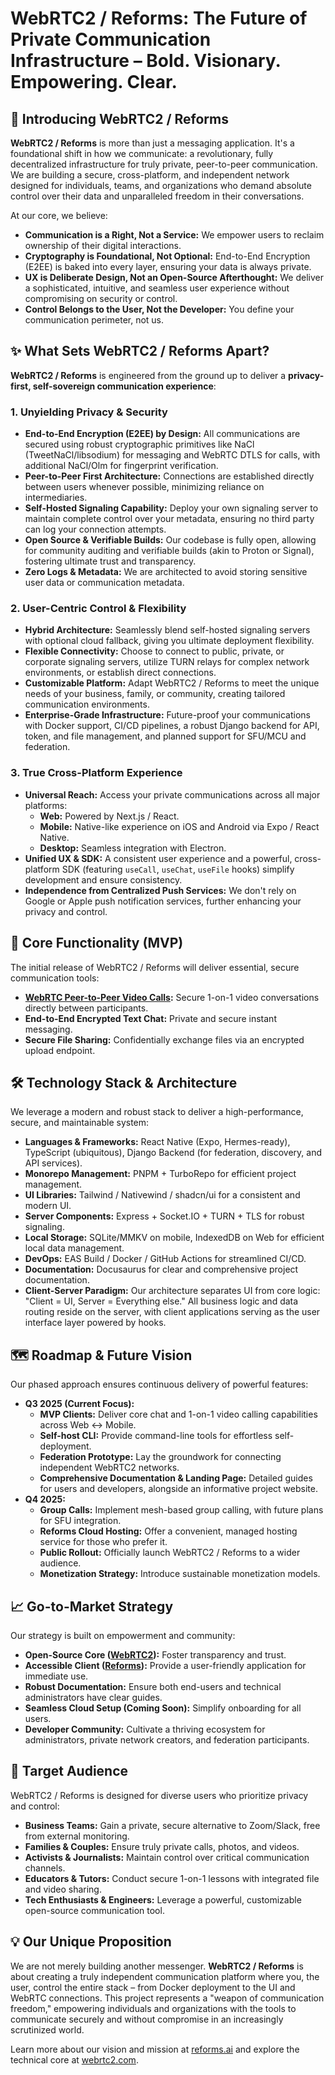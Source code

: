 # WebRTC2 / Reforms: The Future of Private Communication Infrastructure – Bold. Visionary. Empowering. Clear.

## 🚀 Introducing WebRTC2 / Reforms

**WebRTC2 / Reforms** is more than just a messaging application. It's a foundational shift in how we communicate: a revolutionary, fully decentralized infrastructure for truly private, peer-to-peer communication. We are building a secure, cross-platform, and independent network designed for individuals, teams, and organizations who demand absolute control over their data and unparalleled freedom in their conversations.

At our core, we believe:

  * **Communication is a Right, Not a Service:** We empower users to reclaim ownership of their digital interactions.
  * **Cryptography is Foundational, Not Optional:** End-to-End Encryption (E2EE) is baked into every layer, ensuring your data is always private.
  * **UX is Deliberate Design, Not an Open-Source Afterthought:** We deliver a sophisticated, intuitive, and seamless user experience without compromising on security or control.
  * **Control Belongs to the User, Not the Developer:** You define your communication perimeter, not us.

## ✨ What Sets WebRTC2 / Reforms Apart?

**WebRTC2 / Reforms** is engineered from the ground up to deliver a **privacy-first, self-sovereign communication experience**:

### 1\. Unyielding Privacy & Security

  * **End-to-End Encryption (E2EE) by Design:** All communications are secured using robust cryptographic primitives like NaCl (TweetNaCl/libsodium) for messaging and WebRTC DTLS for calls, with additional NaCl/Olm for fingerprint verification.
  * **Peer-to-Peer First Architecture:** Connections are established directly between users whenever possible, minimizing reliance on intermediaries.
  * **Self-Hosted Signaling Capability:** Deploy your own signaling server to maintain complete control over your metadata, ensuring no third party can log your connection attempts.
  * **Open Source & Verifiable Builds:** Our codebase is fully open, allowing for community auditing and verifiable builds (akin to Proton or Signal), fostering ultimate trust and transparency.
  * **Zero Logs & Metadata:** We are architected to avoid storing sensitive user data or communication metadata.

### 2\. User-Centric Control & Flexibility

  * **Hybrid Architecture:** Seamlessly blend self-hosted signaling servers with optional cloud fallback, giving you ultimate deployment flexibility.
  * **Flexible Connectivity:** Choose to connect to public, private, or corporate signaling servers, utilize TURN relays for complex network environments, or establish direct connections.
  * **Customizable Platform:** Adapt WebRTC2 / Reforms to meet the unique needs of your business, family, or community, creating tailored communication environments.
  * **Enterprise-Grade Infrastructure:** Future-proof your communications with Docker support, CI/CD pipelines, a robust Django backend for API, token, and file management, and planned support for SFU/MCU and federation.

### 3\. True Cross-Platform Experience

  * **Universal Reach:** Access your private communications across all major platforms:
      * **Web:** Powered by Next.js / React.
      * **Mobile:** Native-like experience on iOS and Android via Expo / React Native.
      * **Desktop:** Seamless integration with Electron.
  * **Unified UX & SDK:** A consistent user experience and a powerful, cross-platform SDK (featuring `useCall`, `useChat`, `useFile` hooks) simplify development and ensure consistency.
  * **Independence from Centralized Push Services:** We don't rely on Google or Apple push notification services, further enhancing your privacy and control.

## 🔑 Core Functionality (MVP)

The initial release of WebRTC2 / Reforms will deliver essential, secure communication tools:

  * **[WebRTC Peer-to-Peer Video Calls](https://webrtc2.com/):** Secure 1-on-1 video conversations directly between participants.
  * **End-to-End Encrypted Text Chat:** Private and secure instant messaging.
  * **Secure File Sharing:** Confidentially exchange files via an encrypted upload endpoint.

## 🛠️ Technology Stack & Architecture

We leverage a modern and robust stack to deliver a high-performance, secure, and maintainable system:

  * **Languages & Frameworks:** React Native (Expo, Hermes-ready), TypeScript (ubiquitous), Django Backend (for federation, discovery, and API services).
  * **Monorepo Management:** PNPM + TurboRepo for efficient project management.
  * **UI Libraries:** Tailwind / Nativewind / shadcn/ui for a consistent and modern UI.
  * **Server Components:** Express + Socket.IO + TURN + TLS for robust signaling.
  * **Local Storage:** SQLite/MMKV on mobile, IndexedDB on Web for efficient local data management.
  * **DevOps:** EAS Build / Docker / GitHub Actions for streamlined CI/CD.
  * **Documentation:** Docusaurus for clear and comprehensive project documentation.
  * **Client-Server Paradigm:** Our architecture separates UI from core logic: "Client = UI, Server = Everything else." All business logic and data routing reside on the server, with client applications serving as the user interface layer powered by hooks.

## 🗺️ Roadmap & Future Vision

Our phased approach ensures continuous delivery of powerful features:

  * **Q3 2025 (Current Focus):**
      * **MVP Clients:** Deliver core chat and 1-on-1 video calling capabilities across Web ↔ Mobile.
      * **Self-host CLI:** Provide command-line tools for effortless self-deployment.
      * **Federation Prototype:** Lay the groundwork for connecting independent WebRTC2 networks.
      * **Comprehensive Documentation & Landing Page:** Detailed guides for users and developers, alongside an informative project website.
  * **Q4 2025:**
      * **Group Calls:** Implement mesh-based group calling, with future plans for SFU integration.
      * **Reforms Cloud Hosting:** Offer a convenient, managed hosting service for those who prefer it.
      * **Public Rollout:** Officially launch WebRTC2 / Reforms to a wider audience.
      * **Monetization Strategy:** Introduce sustainable monetization models.

## 📈 Go-to-Market Strategy

Our strategy is built on empowerment and community:

  * **Open-Source Core ([WebRTC2](https://webrtc2.com/)):** Foster transparency and trust.
  * **Accessible Client ([Reforms](https://reforms.ai/)):** Provide a user-friendly application for immediate use.
  * **Robust Documentation:** Ensure both end-users and technical administrators have clear guides.
  * **Seamless Cloud Setup (Coming Soon):** Simplify onboarding for all users.
  * **Developer Community:** Cultivate a thriving ecosystem for administrators, private network creators, and federation participants.

## 🎯 Target Audience

WebRTC2 / Reforms is designed for diverse users who prioritize privacy and control:

  * **Business Teams:** Gain a private, secure alternative to Zoom/Slack, free from external monitoring.
  * **Families & Couples:** Ensure truly private calls, photos, and videos.
  * **Activists & Journalists:** Maintain control over critical communication channels.
  * **Educators & Tutors:** Conduct secure 1-on-1 lessons with integrated file and video sharing.
  * **Tech Enthusiasts & Engineers:** Leverage a powerful, customizable open-source communication tool.

## 💡 Our Unique Proposition

We are not merely building another messenger. **WebRTC2 / Reforms** is about creating a truly independent communication platform where you, the user, control the entire stack – from Docker deployment to the UI and WebRTC connections. This project represents a "weapon of communication freedom," empowering individuals and organizations with the tools to communicate securely and without compromise in an increasingly scrutinized world.

Learn more about our vision and mission at [reforms.ai](https://reforms.ai/) and explore the technical core at [webrtc2.com](https://webrtc2.com/).

